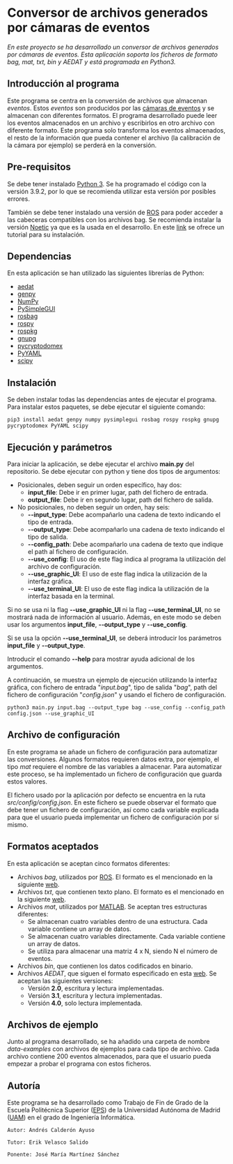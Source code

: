 # Conversor de archivos generados por cámaras de eventos

_En este proyecto se ha desarrollado un conversor de archivos generados por cámaras de eventos. Esta aplicación soporta los ficheros de formato bag, mat, txt, bin y AEDAT y está programada en Python3._

## Introducción al programa
Este programa se centra en la conversión de archivos que almacenan _eventos_. Estos _eventos_ son producidos por las [cámaras de eventos](https://en.wikipedia.org/wiki/Event_camera) y se almacenan con diferentes formatos. El programa desarrollado puede leer los eventos almacenados en un archivo y escribirlos en otro archivo con diferente formato. Este programa solo transforma los eventos almacenados, el resto de la información que pueda contener el archivo (la calibración de la cámara por ejemplo) se perderá en la conversión.

## Pre-requisitos
Se debe tener instalado [Python 3](https://www.python.org/downloads/). Se ha programado el código con la versión 3.9.2, por lo que se recomienda utilizar esta versión por posibles errores.

También se debe tener instalado una versión de [ROS](https://www.ros.org/) para poder acceder a las cabeceras compatibles con los archivos bag. Se recomienda instalar la versión [Noetic](http://wiki.ros.org/noetic) ya que es la usada en el desarrollo. En este [link](http://wiki.ros.org/noetic/Installation) se ofrece un tutorial para su instalación.

## Dependencias
En esta aplicación se han utilizado las siguientes librerías de Python:
- [aedat](https://pypi.org/project/aedat/)
- [genpy](https://pypi.org/project/genpy/)
- [NumPy](https://www.numpy.org)
- [PySimpleGUI](https://pysimplegui.readthedocs.io/en/latest/)
- [rosbag](http://wiki.ros.org/rosbag/Cookbook)
- [rospy](http://wiki.ros.org/rospy)
- [rospkg](http://wiki.ros.org/rospkg)
- [gnupg](https://gnupg.org/)
- [pycryptodomex](https://pypi.org/project/pycryptodomex/)
- [PyYAML](https://pypi.org/project/PyYAML/)
- [scipy](https://www.scipy.org/)

## Instalación
Se deben instalar todas las dependencias antes de ejecutar el programa. Para instalar estos paquetes, se debe ejecutar el siguiente comando:

```
pip3 install aedat genpy numpy pysimplegui rosbag rospy rospkg gnupg pycryptodomex PyYAML scipy
```

## Ejecución y parámetros
Para iniciar la aplicación, se debe ejecutar el archivo **main.py** del repositorio. Se debe ejecutar con python y tiene dos tipos de argumentos:

- Posicionales, deben seguir un orden específico, hay dos:
    - **input_file**: Debe ir en primer lugar, path del fichero de entrada.
    - **output_file**: Debe ir en segundo lugar, path del fichero de salida.
- No posicionales, no deben seguir un orden, hay seis:
    - **--input_type**: Debe acompañarlo una cadena de texto indicando el tipo de entrada.
    - **--output_type**: Debe acompañarlo una cadena de texto indicando el tipo de salida.
    - **--config_path**: Debe acompañarlo una cadena de texto que indique el path al fichero de configuración.
    - **--use_config**: El uso de este flag indica al programa la utilización del archivo de configuración.
    - **--use_graphic_UI**: El uso de este flag indica la utilización de la interfaz gráfica.
    - **--use_terminal_UI**: El uso de este flag indica la utilización de la interfaz basada en la terminal.

Si no se usa ni la flag **--use_graphic_UI** ni la flag **--use_terminal_UI**, no se mostrará nada de información al usuario. Además, en este modo se deben usar los argumentos **input_file**, **--output_type** y **--use_config**.

Si se usa la opción **--use_terminal_UI**, se deberá introducir los parámetros **input_file** y **--output_type**.

Introducir el comando **--help** para mostrar ayuda adicional de los argumentos.

A continuación, se muestra un ejemplo de ejecución utilizando la interfaz gráfica, con fichero de entrada "_input.bag_", tipo de salida "_bag_", path del fichero de configuración "_config.json_" y usando el fichero de configuración.
```
python3 main.py input.bag --output_type bag --use_config --config_path config.json --use_graphic_UI
```

## Archivo de configuración
En este programa se añade un fichero de configuración para automatizar las conversiones. Algunos formatos requieren datos extra, por ejemplo, el tipo _mat_ requiere el nombre de las variables a almacenar. Para automatizar este proceso, se ha implementado un fichero de configuración que guarda estos valores.

El fichero usado por la aplicación por defecto se encuentra en la ruta _src/config/config.json_. En este fichero se puede observar el formato que debe tener un fichero de configuración, así como cada variable explicada para que el usuario pueda implementar un fichero de configuración por sí mismo.

## Formatos aceptados
En esta aplicación se aceptan cinco formatos diferentes:
- Archivos _bag_, utilizados por [ROS](https://www.ros.org/). El formato es el mencionado en la siguiente [web](http://rpg.ifi.uzh.ch/davis_data.html).
- Archivos _txt_, que contienen texto plano. El formato es el mencionado en la siguiente [web](http://rpg.ifi.uzh.ch/davis_data.html).
- Archivos _mat_, utilizados por [MATLAB](https://es.mathworks.com/products/matlab.html). Se aceptan tres estructuras diferentes:
    - Se almacenan cuatro variables dentro de una estructura. Cada variable contiene un array de datos.
    - Se almacenan cuatro variables directamente. Cada variable contiene un array de datos.
    - Se utiliza para almacenar una matriz 4 x N, siendo N el número de eventos.
- Archivos _bin_, que contienen los datos codificados en binario.
- Archivos _AEDAT_, que siguen el formato especificado en esta [web](https://inivation.github.io/inivation-docs/Software%20user%20guides/AEDAT_file_formats.html). Se aceptan las siguientes versiones:
    - Versión **2.0**, escritura y lectura implementadas.
    - Versión **3.1**, escritura y lectura implementadas.
    - Versión **4.0**, solo lectura implementada.

## Archivos de ejemplo
Junto al programa desarrollado, se ha añadido una carpeta de nombre _data-examples_ con archivos de ejemplos para cada tipo de archivo. Cada archivo contiene 200 eventos almacenados, para que el usuario pueda empezar a probar el programa con estos ficheros.

## Autoría
Este programa se ha desarrollado como Trabajo de Fin de Grado de la Escuela Politécnica Superior ([EPS](https://www.uam.es/ss/Satellite/EscuelaPolitecnica/es/home.htm)) de la  Universidad Autónoma de Madrid ([UAM](https://www.uam.es/uam/inicio)) en el grado de Ingeniería Informática.

```
Autor: Andrés Calderón Ayuso

Tutor: Erik Velasco Salido

Ponente: José María Martínez Sánchez
```
